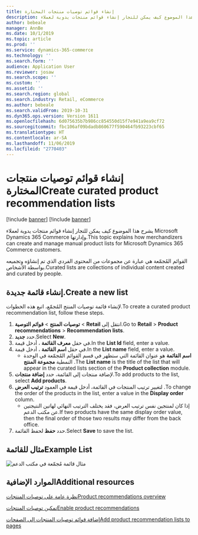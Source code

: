 ```yaml
---
title: إنشاء قوائم توصيات منتجات المختارة
description: يشرح هذا الموضوع كيف يمكن للتجار إنشاء قوائم منتجات يدوية لعملاء Microsoft Dynamics 365 Commerce وإدارتها.
author: bebeale
manager: AnnBe
ms.date: 10/1/2019
ms.topic: article
ms.prod: ''
ms.service: dynamics-365-commerce
ms.technology: ''
ms.search.form: ''
audience: Application User
ms.reviewer: josaw
ms.search.scope: ''
ms.custom: ''
ms.assetid: ''
ms.search.region: global
ms.search.industry: Retail, eCommerce
ms.author: bebeale
ms.search.validFrom: 2019-10-31
ms.dyn365.ops.version: Version 1611
ms.openlocfilehash: 6d075635b7b986cc854550d15f7e941a9ea9cf72
ms.sourcegitcommit: fbc106af09bdadb860677f590464fb93223cbf65
ms.translationtype: HT
ms.contentlocale: ar-SA
ms.lasthandoff: 11/06/2019
ms.locfileid: "2770403"
---
```

# <a name="create-curated-product-recommendation-lists"></a><span data-ttu-id="7a4ac-103">إنشاء قوائم توصيات منتجات المختارة</span><span class="sxs-lookup"><span data-stu-id="7a4ac-103">Create curated product recommendation lists</span></span>

[!include [banner](includes/preview-banner.md)]
[!include [banner](includes/banner.md)]

<span data-ttu-id="7a4ac-104">يشرح هذا الموضوع كيف يمكن للتجار إنشاء قوائم منتجات يدوية لعملاء Microsoft Dynamics 365 Commerce وإدارتها.</span><span class="sxs-lookup"><span data-stu-id="7a4ac-104">This topic explains how merchandizers can create and manage manual product lists for Microsoft Dynamics 365 Commerce customers.</span></span>

<span data-ttu-id="7a4ac-105">القوائم المُجمّعة هي عبارة عن مجموعات من المحتوى الفردي الذي تم إنشاؤه وتجميعه بواسطة الأشخاص.</span><span class="sxs-lookup"><span data-stu-id="7a4ac-105">Curated lists are collections of individual content created and curated by people.</span></span>  

## <a name="create-a-new-list"></a><span data-ttu-id="7a4ac-106">إنشاء قائمة جديدة.</span><span class="sxs-lookup"><span data-stu-id="7a4ac-106">Create a new list</span></span>

<span data-ttu-id="7a4ac-107">لإنشاء قائمة توصيات المنتج المُجمّع، اتبع هذه الخطوات.</span><span class="sxs-lookup"><span data-stu-id="7a4ac-107">To create a curated product recommendation list, follow these steps.</span></span>

1. <span data-ttu-id="7a4ac-108">انتقل إلى **‏‫‏‫Retail‬‬** &gt; **توصيات المنتج** &gt; **قوائم التوصية**.</span><span class="sxs-lookup"><span data-stu-id="7a4ac-108">Go to **Retail** &gt; **Product recommendations** &gt; **Recommendation lists**.</span></span>
1. <span data-ttu-id="7a4ac-109">حدد **جديد**.</span><span class="sxs-lookup"><span data-stu-id="7a4ac-109">Select **New**.</span></span>
1. <span data-ttu-id="7a4ac-110">في حقل **‏‫معرف القائمة‬** ، أدخل قيمة.</span><span class="sxs-lookup"><span data-stu-id="7a4ac-110">In the **List Id** field, enter a value.</span></span>
1. <span data-ttu-id="7a4ac-111">في حقل **‏‫اسم القائمة‬** ، أدخل قيمة.</span><span class="sxs-lookup"><span data-stu-id="7a4ac-111">In the **List name** field, enter a value.</span></span>
    - <span data-ttu-id="7a4ac-112">**اسم القائمة** هو عنوان القائمة التي ستظهر في قسم القوائم المُجمّعة في الوحدة النمطية **مجموعة المنتج** .</span><span class="sxs-lookup"><span data-stu-id="7a4ac-112">The **List name** is the title of the list that will appear in the curated lists section of the **Product collection** module.</span></span>
1. <span data-ttu-id="7a4ac-113">لإضافة منتجات إلى القائمة، حدد **إضافة منتجات**.</span><span class="sxs-lookup"><span data-stu-id="7a4ac-113">To add products to the list, select **Add products**.</span></span>
1. <span data-ttu-id="7a4ac-114">لتغيير ترتيب المنتجات في القائمة، أدخل قيمة في العمود **ترتيب العرض** .</span><span class="sxs-lookup"><span data-stu-id="7a4ac-114">To change the order of the products in the list, enter a value in the **Display order** column.</span></span>
    - <span data-ttu-id="7a4ac-115">إذا كان لمنتجين نفس ترتيب العرض، فقد يختلف الترتيب النهائي لهاتين النتيجتين عن مكتب الدعم.</span><span class="sxs-lookup"><span data-stu-id="7a4ac-115">If two products have the same display order value, then the final order of those two results may differ from the back office.</span></span>
1. <span data-ttu-id="7a4ac-116">حدد **حفظ** لحفظ القائمة.</span><span class="sxs-lookup"><span data-stu-id="7a4ac-116">Select **Save** to save the list.</span></span>

## <a name="example-list"></a><span data-ttu-id="7a4ac-117">مثال للقائمة</span><span class="sxs-lookup"><span data-stu-id="7a4ac-117">Example List</span></span>

![مثال قائمة مُجمّعة في مكتب الدعم](./media/examplecuratedrecolist.png)

## <a name="additional-resources"></a><span data-ttu-id="7a4ac-119">الموارد الإضافية</span><span class="sxs-lookup"><span data-stu-id="7a4ac-119">Additional resources</span></span>

[<span data-ttu-id="7a4ac-120">نظرة عامة على توصيات المنتجات</span><span class="sxs-lookup"><span data-stu-id="7a4ac-120">Product recommendations overview</span></span>](product-recommendations.md)

[<span data-ttu-id="7a4ac-121">تمكين توصيات المنتجات</span><span class="sxs-lookup"><span data-stu-id="7a4ac-121">Enable product recommendations</span></span>](enable-product-recommendations.md)

[<span data-ttu-id="7a4ac-122">إضافة قوائم توصيات المنتجات إلى الصفحات</span><span class="sxs-lookup"><span data-stu-id="7a4ac-122">Add product recommendation lists to pages</span></span>](add-reco-list-to-page.md)

